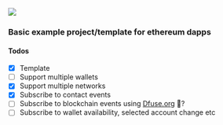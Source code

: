 ![](https://vb-counter.surge.sh/shot.png)

### Basic example project/template for ethereum dapps

#### Todos

- [x] Template
- [ ] Support multiple wallets
- [x] Support multiple networks
- [x] Subscribe to contact events
- [ ] Subscribe to blockchain events using [Dfuse.org](https://www.dfuse.io) 🤔?
- [ ] Subscribe to wallet availability, selected account change etc
